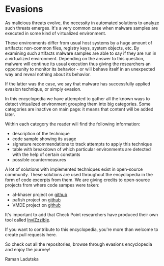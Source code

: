 # Evasions

As malicious threats evolve, the necessity in automated solutions to analyze such threats emerges. It's a very common case when malware samples are executed in some kind of virtualized environment.

These environments differ from usual host systems by a huge amount of artifacts: non-common files, registry keys, system objects, etc. By examining such artifacts malware samples are able to say if they are run in a virtualized environment. Depending on the answer to this question, malware will continue its usual execution thus giving the researchers an opportunity to monitor its behavior - or will behave itself in an unexpected way and reveal nothing about its behavior. 

If the latter was the case, we say that malware has successfully applied evasion technique, or simply evasion.

In this encyclopedia we have attempted to gather all the known ways to detect virtualized environment grouping them into big categories. Some categories are inactive on main page: it means that content will be added later.

Within each category the reader will find the following information:
* description of the technique
* code sample showing its usage
* signature recommendations to track attempts to apply this technique
* table with breakdown of which particular environments are detected with the help of certain constants
* possible countermeasures

A lot of solutions with implemented techniques exist in open-source community. These solutions are used throughout the encyclopedia in the form of code excerpts from them. We are giving credits to open-source projects from where code sampes were taken: 
* al-khaser project on [github](al-khaser)
* pafish project on [github](pafish)
* VMDE project on [github](vmde)

It's important to add that Check Point researchers have produced their own tool called [InviZzzible](invizzzible).

If you want to contribute to this encyclopedia, you're more than welcome to create pull requests here.

So check out all the repositories, browse through evasions encyclopedia and enjoy the journey!

Raman Ladutska


[al-khaser]: <https://github.com/LordNoteworthy/al-khaser>
[pafish]: <https://github.com/a0rtega/pafish>
[vmde]: <https://github.com/hfiref0x/VMDE>
[invizzzible]: <https://github.com/CheckPointSW/InviZzzible>
